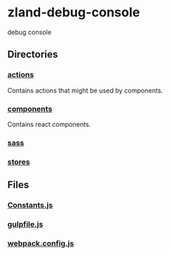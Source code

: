 # zland-debug-console

debug console
<!-- start generated readme -->

## Directories  

### [actions](actions)  
Contains actions that might be used by components.

### [components](components)  
Contains react components.

### [sass](sass)  


### [stores](stores)  


## Files  

### [Constants.js](Constants.js.md)  


### [gulpfile.js](gulpfile.js.md)  


### [webpack.config.js](webpack.config.js.md)  


<!-- end generated readme -->